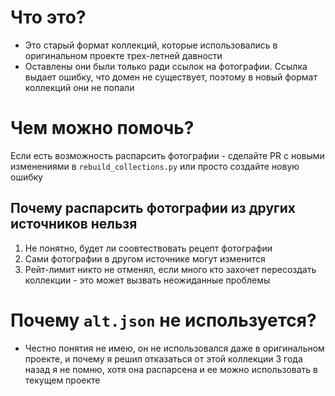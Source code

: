 # Что это?
- Это старый формат коллекций, которые использовались в оригинальном проекте трех-летней давности 
- Оставлены они были только ради ссылок на фотографии. Ссылка выдает ошибку, что домен не существует, поэтому в новый формат коллекций они не попали

# Чем можно помочь?
Если есть возможность распарсить фотографии - сделайте PR с новыми изменениями в `rebuild_collections.py` или просто создайте новую ошибку

## Почему распарсить фотографии из других источников нельзя
1. Не понятно, будет ли соовтествовать рецепт фотографии
2. Сами фотографии в другом источнике могут изменится 
3. Рейт-лимит никто не отменял, если много кто захочет пересоздать коллекции - это может вызвать неожиданные проблемы

# Почему `alt.json` не используется?
- Честно понятия не имею, он не использовался даже в оригинальном проекте, и почему я решил отказаться от этой коллекции 3 года назад я не помню, хотя она распарсена и ее можно использовать в текущем проекте
